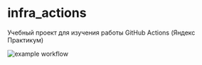 # infra_actions

Учебный проект для изучения работы GitHub Actions (Яндекс Практикум)

![example workflow](https://github.com/okslen/infra_actions/actions/workflows/main.yml/badge.svg)
